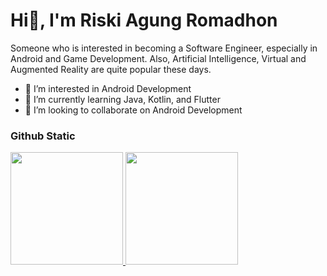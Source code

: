 # Hi👋, I'm Riski Agung Romadhon
Someone who is interested in becoming a Software Engineer, especially in Android and Game Development.
Also, Artificial Intelligence, Virtual and Augmented Reality are quite popular these days.

- 👀 I’m interested in Android Development
- 🌱 I’m currently learning Java, Kotlin, and Flutter
- 💞️ I’m looking to collaborate on Android Development
<!--- 📫 How to reach me ...

Risagroma/Risagroma is a ✨ special ✨ repository because its `README.md` (this file) appears on your GitHub profile.
You can click the Preview link to take a look at your changes.
--->

### Github Static
<p align="left">
<a href="https://github.com/Risagroma">
   <img height="180em" src="https://github-readme-stats-eight-theta.vercel.app/api?username=risagroma&show_icons=true&theme=algolia&include_all_commits=true&count_private=true"/>
   <img height="180em" src="https://github-readme-stats-eight-theta.vercel.app/api/top-langs/?username=risagroma&layout=compact&theme=algolia"/>
</a>
</p>
